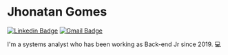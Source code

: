 # Jhonatan Gomes

[![Linkedin Badge](https://img.shields.io/badge/-Jhonatan%20Gomes-6633cc?style=flat-square&logo=Linkedin&logoColor=white&link=https://https://https://www.linkedin.com/in/jhonatan-gomes-de-souza-513a3a197)](https://www.linkedin.com/in/jhonatan-gomes-de-souza-513a3a197) 
[![Gmail Badge](https://img.shields.io/badge/-jhonatangomes859@gmail.com-6633cc?style=flat-square&logo=Gmail&logoColor=white&link=mailto:jhonatangomes859@gmail.com)](jhonatangomes859@gmail.com)


I'm a systems analyst who has been working as Back-end Jr since 2019. 💻 
<!--
**jhongomes/jhongomes** is a ✨ _special_ ✨ repository because its `README.md` (this file) appears 

